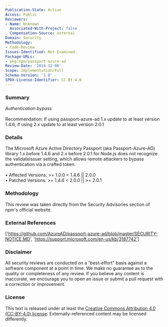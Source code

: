 ```yaml
---
Publication-State: Active
Access: Public
Reviewers:
- Name: Unknown
  Associated-With-Project: false
  Compensation-Source: external
Domain: Security
Methodology:
- Code-Review
Issues-Identified: Not-Examined
Package-URLs:
- pkg:npm/passport-azure-ad
Review-Date: '2016-12-06'
Scope: Implementation/Full
Schema-Version: '1.0'
SPDX-License-Identifier: CC-BY-4.0
---
```

### Summary
*Authentication bypass*<br><br>Recommendation: If using passport-azure-ad 1.x update to at least version 1.4.6, if using 2.x update to at least version 2.0.1
### Details
The Microsoft Azure Active Directory Passport (aka Passport-Azure-AD) library 1.x before 1.4.6 and 2.x before 2.0.1 for Node.js does not recognize the validateIssuer setting, which allows remote attackers to bypass authentication via a crafted token.
<br><br>• Affected Versions: >= 1.0.0 < 1.4.6 || 2.0.0
<br>• Patched Versions: >= 1.4.6 < 2.0.0 || >= 2.0.1
### Methodology
This review was taken directly from the Security Advisories section of npm's official website.
### External References
['https://github.com/AzureAD/passport-azure-ad/blob/master/SECURITY-NOTICE.MD', 'https://support.microsoft.com/en-us/kb/3187742']
### Disclaimer
All security reviews are conducted on a "best-effort" basis against a software component at a point in time. We make no guarantee as to the quality or completeness of any review. If you believe any content is inaccurate, we encourage you to open an issue or submit a pull request with a correction or improvement.
### License
This text is released under at least the [Creative Commons Attribution 4.0 (CC-BY-4.0) license](https://creativecommons.org/licenses/by/4.0/legalcode.txt). Externally-referenced content may be licensed differently.
